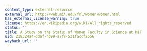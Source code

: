 ```yaml
---
content_type: external-resource
external_url: http://web.mit.edu/fnl/women/women.html
has_external_license_warning: true
license: https://en.wikipedia.org/wiki/All_rights_reserved
status: ''
title: A Study on the Status of Women Faculty in Science at MIT
uid: 218324a4-ddaf-4b99-a7fd-531faccf2656
wayback_url: ''
---
```

